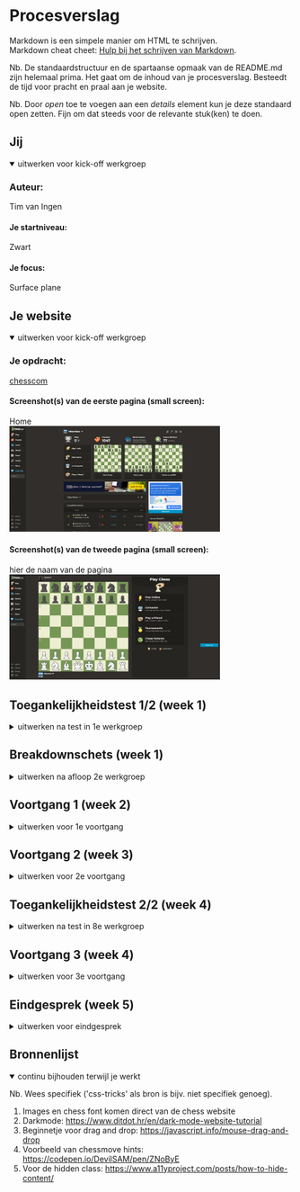 # Procesverslag

Markdown is een simpele manier om HTML te schrijven.  
Markdown cheat cheet: [Hulp bij het schrijven van Markdown](https://github.com/adam-p/markdown-here/wiki/Markdown-Cheatsheet).

Nb. De standaardstructuur en de spartaanse opmaak van de README.md zijn helemaal prima. Het gaat om de inhoud van je procesverslag. Besteedt de tijd voor pracht en praal aan je website.

Nb. Door _open_ toe te voegen aan een _details_ element kun je deze standaard open zetten. Fijn om dat steeds voor de relevante stuk(ken) te doen.

## Jij

<details open>
  <summary>uitwerken voor kick-off werkgroep</summary>

### Auteur:

Tim van Ingen

#### Je startniveau:

Zwart

#### Je focus:

Surface plane

</details>

## Je website

<details open>
  <summary>uitwerken voor kick-off werkgroep</summary>

### Je opdracht:

[chesscom](https://www.chess.com/home)

#### Screenshot(s) van de eerste pagina (small screen):

Home  
 <img src="./readme-images/Chesscom_home.png" width="375px" alt="homepage van chess.com">

#### Screenshot(s) van de tweede pagina (small screen):

hier de naam van de pagina  
 <img src="./readme-images/Chesscom_play.png" width="375px" alt="play pagina van chess.com">

</details>

## Toegankelijkheidstest 1/2 (week 1)

<details>
  <summary>uitwerken na test in 1e werkgroep</summary>

### Bevindingen

DIABETIS EN WAZIG

Grijze tekst is niet te lezen.
Hover is duidelijk.
Daily games titels niet te lezen.
Game informatie (friend & vs 0/0/0) niet te lezen.
Tekst bij popup is vaag.
Hover kan duidelijker.
Chessbord verschil is niet duidelijk loper en pion & wit tegel en pion.
Parkinsons is goed te navigeren.

KLEURENBLIND

Wel duidelijk grijswaardes.
Duidelijkere play knop.
(gewoon duidelijk)
Hover kan duidelijker als hij oplicht (hij wordt nu donkerder).
Hover over pion.

TOETSENBORD

Pionnen zijn niet goed te bewegen met toetsenbord.
De rest van de wereld.
Muis werkt ideaal.
Knoppen kunnen misschien iets beter (groter).

SCREENREADER

je kan niet het spel spelen.
Geen 'naar main content' knop.
Headings zijn een beetje raar.

#### Screenreader

Er was geen 'main content' knop. Het navigeren van headings werkte ook niet altijd en deze was niet echt goed werkend voor de hele pagina. Hij ging bijvoorbeeld alleen door de artikelen heen i.p.v. de hele pagina.

Main content knop toevoegen is vrij makkelijk. Verder moet er beter gebruik gemaakt worden van verschillende heading elementen.

#### Muis en Toetsenbord & Motoriek (shocks, elastiekjes)

De knoppen waren soms een beetje klein om consistent op te kunnen klikken. Verder was de site prima te navigeren. Op de gamepagina waren de pionnen niet echt te bewegen zonder muis, maar dat is buiten de scope van dit project.

<img src="./readme-images/knoppenbeter.png" width="375px" alt="slecht te lezen tekst">

Dit zou opgelost kunnen worden door de knoppen groter te maken of om padding toe te voegen.

#### Visueel (brillen, contrast, kleurenblind, dark/light).

Er zijn een aantal titels en teksten die niet goed te lezen zijn omdat de grijswaardes onvoldoende contrast hebben (grotendeels als het gaat om mensen met een visuele beperking). Verder is de pion over een wit scherm niet heel goed te zien. Tot slot kan de hover iets duidelijker zijn.

<img src="./readme-images/nietlezen.png" width="375px" alt="slecht te lezen tekst">

<img src="./readme-images/hoveroverpion.png" width="375px" alt="slecht te zien pion">

De tekst zou verbeterd kunnen worden door een andere kleur toe te voegen of door het contrast te verhogen met witte(re) tekst.
Verder zou er een hoog contrast optie kunnen komen bij het schaakbord die er voor zou zorgen dat het verschil tussen de pion en achtergrond duidelijker wordt. Denk aan andere kleuren of een dikkere outline.

Er staat play als tekst, wat sommige mensen op zouden kunnen vatten als 'de' play knop. Verder is het niet extreem duidelijk wanneer de knoppen gehovert worden.

<img src="./readme-images/playknop.png" width="375px" alt="play knop">

<img src="./readme-images/donkerder.png" width="375px" alt="hover state van knop">

Play veranderen naar trofeeen of een soortgelijk woord. Ook kan de hover misschien inverted worden (wat zwart is wit maken en andersom ook)

</details>

## Breakdownschets (week 1)

<details>
  <summary>uitwerken na afloop 2e werkgroep</summary>

### de hele pagina:

  <img src="readme-images/breakdown.png" width="600px" alt="breakdown van de hele pagina">

</details>

## Voortgang 1 (week 2)

<details>
  <summary>uitwerken voor 1e voortgang</summary>

### Stand van zaken

0 problemen.

### Agenda voor meeting

samen met je groepje opstellen

Julia

1. Hoe kan ik gebruikers door een carousel laten slippen d.m.v. Buttons (of in iedergeval met behulp van een klikbaar element)?
2. Hoe kan ik m’n hamburger menu full-screen tonen? (Via JS een class toevoegen of anders?)
3. Met 3 css style sheets; kan ik de variabele kleuren in 1 sheet zetten en die dan in de andere twee sheets gebruiken?

Tim

4. Hoe kan ik een functioneel schaakbord maken.
5. Hoe zorg ik ervoor dat mijn elements. Responsive blijven.
6. Hoe geef ik de gebruiker een lightmode optie.

Kim

1. Ik wilde sowieso weten hoe de animatie bij een hamburger menu werkt.
2. Hoe je een hamburger menu codeert.

### Verslag van meeting

- Alles is uitgelegd. Zie de codepen voor uitwerking.

</details>

## Voortgang 2 (week 3)

<details>
  <summary>uitwerken voor 2e voortgang</summary>

### Stand van zaken

0 problemen.

### Agenda voor meeting

We hadden eigenlijk geen vragen.
Ik wou gewoon verder werken.

### Verslag van meeting

Er was niet echt veel gezegd. We gingen gewoon een beetje praten.

</details>

## Toegankelijkheidstest 2/2 (week 4)

<details>
  <summary>uitwerken na test in 8e werkgroep</summary>

### Bevindingen

#### Screenreader

HTML language was niet engels (nu wel)

vs computer moet play vs computer worden

advertentie kan misschien gedeclareert worden

de a selector mist de light/dark mode (dit vind ik niet erg want als je een screenreader gebruikt is dat niet heel belangrijk).

#### Muis en Toetsenbord

Je ziet de focus van het burger menu niet goed

het schaakbord is niet tab accessible

#### Motoriek (shocks, elastiekjes)

Geen probleem eigenlijk

header zou iets groter kunenn zijn

#### Visueel (brillen, contrast, kleurenblind, dark/light).

De sidebar hover zou beter zijn als het licht is

Als je hovert over de puzzel zou ook de titel kunnen hoveren

bord gaat meer dan 100% verticaal

kleurenpalet zou je toe kunnen voegen voor mensen met kleurenblindheid

</details>

## Voortgang 3 (week 4)

<details>
  <summary>uitwerken voor 3e voortgang</summary>

### Stand van zaken

Geen problemen

### Agenda voor meeting

samen met je groepje opstellen

| student 1      | student 2          | student 3    | student 4        |
| -------------- | ------------------ | ------------ | ---------------- |
| dit bespreken  | en dit             | en ik dit    | en dan ik dat    |
| en dat ook nog | dit als er tijd is | nog een punt | dit wil ik zeker |
| ...            | ...                | ...          | ...              |

### Verslag van meeting

Waren niet al te veel interessante revelaties.

</details>

## Eindgesprek (week 5)

<details>
  <summary>uitwerken voor eindgesprek</summary>

### Je uitkomst - karakteristiek screenshots:

  <img src="./readme-images/final1.png" width="375px" alt="uitomst opdracht 1">

  <img src="./readme-images/final2.png" width="375px" alt="uitomst opdracht 1">

### Dit ging goed/Heb ik geleerd:

Alles ging goed en ik heb zeker veel geleerd over window mouse events en for loops.

  <img src="./readme-images/final3.png" width="375px" alt="uitomst opdracht 1">

### Dit was lastig/Is niet gelukt:

Niks

</details>

## Bronnenlijst

<details open>
  <summary>continu bijhouden terwijl je werkt</summary>

Nb. Wees specifiek ('css-tricks' als bron is bijv. niet specifiek genoeg).

1. Images en chess font komen direct van de chess website
2. Darkmode: https://www.ditdot.hr/en/dark-mode-website-tutorial
3. Beginnetje voor drag and drop: https://javascript.info/mouse-drag-and-drop
4. Voorbeeld van chessmove hints: https://codepen.io/DevilSAM/pen/ZNoByE
5. Voor de hidden class: https://www.a11yproject.com/posts/how-to-hide-content/

</details>
